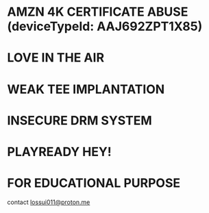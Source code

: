 # AMZN 4K CERTIFICATE ABUSE (deviceTypeId: AAJ692ZPT1X85)
# LOVE IN THE AIR
# WEAK TEE IMPLANTATION
# INSECURE DRM SYSTEM
# PLAYREADY HEY!
# FOR EDUCATIONAL PURPOSE
contact lossui011@proton.me
